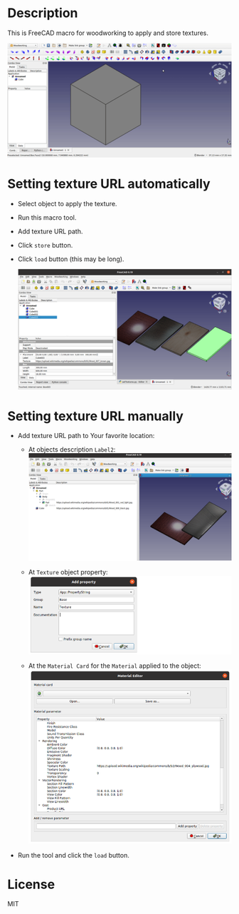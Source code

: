 # Description

This is FreeCAD macro for woodworking to apply and store textures.

![setTextures.gif](https://raw.githubusercontent.com/dprojects/setTextures/master/Screenshots/setTextures.gif)

# Setting texture URL automatically

* Select object to apply the texture.
* Run this macro tool.
* Add texture URL path.
* Click `store` button.
* Click `load` button (this may be long).

	![001](https://raw.githubusercontent.com/dprojects/setTextures/master/Screenshots/001.png)

# Setting texture URL manually

* Add texture URL path to Your favorite location:

	* At objects description `Label2`:
	![u001](https://raw.githubusercontent.com/dprojects/setTextures/master/Screenshots/u001.png)

	* At `Texture` object property:
	![u002](https://raw.githubusercontent.com/dprojects/setTextures/master/Screenshots/u002.png)
	
	* At the `Material Card` for the `Material` applied to the object:
	![u003](https://raw.githubusercontent.com/dprojects/setTextures/master/Screenshots/u003.png)

* Run the tool and click the `load` button.

# License

MIT
